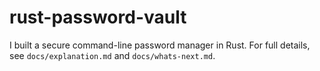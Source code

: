 # rust-password-vault

I built a secure command-line password manager in Rust. For full details, see `docs/explanation.md` and `docs/whats-next.md`.

